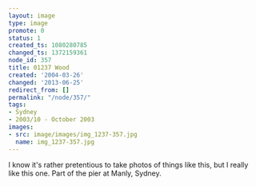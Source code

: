 ```yaml
---
layout: image
type: image
promote: 0
status: 1
created_ts: 1080280785
changed_ts: 1372159361
node_id: 357
title: 01237 Wood
created: '2004-03-26'
changed: '2013-06-25'
redirect_from: []
permalink: "/node/357/"
tags:
- Sydney
- 2003/10 - October 2003
images:
- src: image/images/img_1237-357.jpg
  name: img_1237-357.jpg
---
```

I know it's rather pretentious to take photos of things like this, but I really like this one.  Part of the pier at Manly, Sydney.
